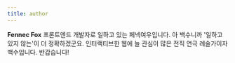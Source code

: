 ```yaml
---
title: author
---
```


**Fennec Fox** 프론트엔드 개발자로 일하고 있는 페넥여우입니다. 아 백수니까 '일하고 있지 않는'이 더 정확하겠군요. 인터랙티브한 웹에 늘 관심이 많은 전직 연극 례술가이자 백수입니다. 반갑습니다!
